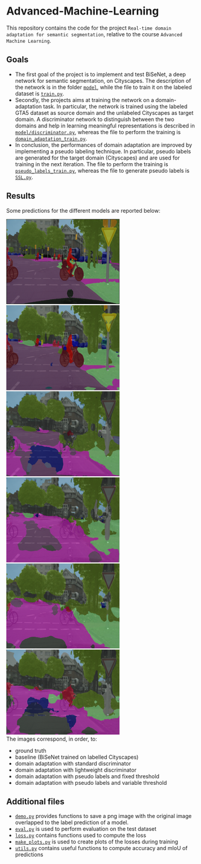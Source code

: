 # Advanced-Machine-Learning

This repository contains the code for the project `Real-time domain adaptation for semantic segmentation`, relative to the course `Advanced Machine Learning`.

## Goals
* The first goal of the project is to implement and test BiSeNet, a deep network for semantic segmentation, on Cityscapes. The description of the network is in the folder [`model`](model), while the file to train it on the labeled dataset is [`train.py`](train.py).
* Secondly, the projects aims at training the network on a domain-adaptation task. In particular, the network is trained using the labeled GTA5 dataset as source domain and the unlabeled Cityscapes as target domain. A discriminator network to distinguish between the two domains and help in learning meaningful representations is described in [`model/discriminator.py`](model/discriminator.py), whereas the file to perform the training is [`domain_adaptation_train.py`](domain_adaptation_train.py).
* In conclusion, the performances of domain adaptation are improved by implementing a pseudo labeling technique. In particular, pseudo labels are generated for the target domain (Cityscapes) and are used for training in the next iteration. The file to perform the training is [`pseudo_labels_train.py`](pseudo_labels_train.py), whereas the file to generate pseudo labels is [`SSL.py`](SSL.py).

## Results
Some predictions for the different models are reported below:
<div>
<img src="images\ground_truth\GT_munster_000026_000019_leftImg8bit.png" alt="drawing" width="300"/>
<img src="images\predictions\baseline_munster_000026_000019_leftImg8bit.png" alt="drawing" width="300"/>
<img src="images\predictions\DA_standard_munster_000026_000019_leftImg8bit.png" alt="drawing" width="300"/>
<img src="images\predictions\DA_light_munster_000026_000019_leftImg8bit.png" alt="drawing" width="300"/>
<img src="images\predictions\DA_PL_fixthr_munster_000026_000019_leftImg8bit.png" alt="drawing" width="300"/>
<img src="images\predictions\DA_PL_varthr_munster_000026_000019_leftImg8bit.png" alt="drawing" width="300"/>
</div>
The images correspond, in order, to: 
<ul>
<li>ground truth</li>
<li>baseline (BiSeNet trained on labelled Cityscapes)</li>
<li>domain adaptation with standard discriminator</li>
<li>domain adaptation with lightweight discriminator</li>
<li>domain adaptation with pseudo labels and fixed threshold</li>
<li>domain adaptation with pseudo labels and variable threshold</li>
</ul>

## Additional files 
* [`demo.py`](demo.py) provides functions to save a png image with the original image overlapped to the label prediction of a model.
* [`eval.py`](eval.py) is used to perform evaluation on the test dataset
* [`loss.py`](loss.py) contains functions used to compute the loss
* [`make_plots.py`](make_plots.py) is used to create plots of the losses during training
* [`utils.py`](utils.py) contains useful functions to compute accuracy and mIoU of predictions
